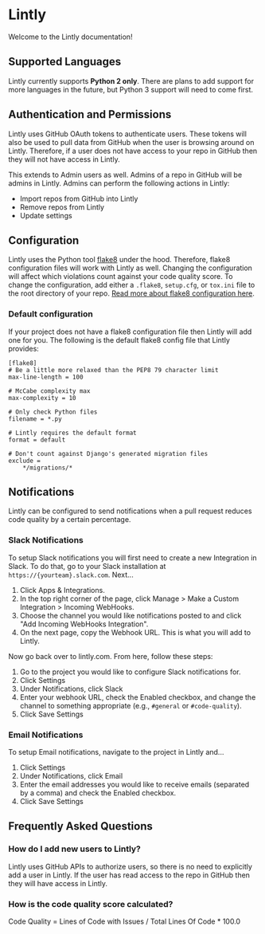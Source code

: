 # Lintly

Welcome to the Lintly documentation!

## Supported Languages

Lintly currently supports **Python 2 only**. There are plans to add support for more languages in the future,
but Python 3 support will need to come first.

## Authentication and Permissions

Lintly uses GitHub OAuth tokens to authenticate users. These tokens will also be used to pull data
from GitHub when the user is browsing around on Lintly. Therefore, if a user does not have access to
your repo in GitHub then they will not have access in Lintly.

This extends to Admin users as well. Admins of a repo in GitHub will be admins in Lintly. Admins can
perform the following actions in Lintly:

* Import repos from GitHub into Lintly
* Remove repos from Lintly
* Update settings

## Configuration

Lintly uses the Python tool [flake8](http://flake8.readthedocs.io/en/latest/) under the hood. Therefore,
flake8 configuration files will work with Lintly as well. Changing the configuration will affect which
violations count against your code quality score. To change the configuration, add either a `.flake8`,
`setup.cfg`, or `tox.ini` file to the root directory of your repo. [Read more about flake8 configuration here](http://flake8.readthedocs.io/en/latest/user/configuration.html).

### Default configuration

If your project does not have a flake8 configuration file then Lintly will add one for you. The following
is the default flake8 config file that Lintly provides:

```
[flake8]
# Be a little more relaxed than the PEP8 79 character limit
max-line-length = 100

# McCabe complexity max
max-complexity = 10

# Only check Python files
filename = *.py

# Lintly requires the default format
format = default

# Don't count against Django's generated migration files
exclude =
    */migrations/*
```

## Notifications

Lintly can be configured to send notifications when a pull request reduces code quality by a certain percentage.

### Slack Notifications

To setup Slack notifications you will first need to create a new Integration in Slack. To do that,
go to your Slack installation at `https://{yourteam}.slack.com`. Next...

1. Click Apps & Integrations.
2. In the top right corner of the page, click Manage > Make a Custom Integration > Incoming WebHooks.
3. Choose the channel you would like notifications posted to and click "Add Incoming WebHooks Integration".
4. On the next page, copy the Webhook URL. This is what you will add to Lintly.

Now go back over to lintly.com. From here, follow these steps:

1. Go to the project you would like to configure Slack notifications for.
2. Click Settings
3. Under Notifications, click Slack
4. Enter your webhook URL, check the Enabled checkbox, and change the channel to something appropriate (e.g., `#general` or `#code-quality`).
5. Click Save Settings

### Email Notifications

To setup Email notifications, navigate to the project in Lintly and...

1. Click Settings
2. Under Notifications, click Email
3. Enter the email addresses you would like to receive emails (separated by a comma) and check the Enabled checkbox.
4. Click Save Settings

## Frequently Asked Questions

### How do I add new users to Lintly?

Lintly uses GitHub APIs to authorize users, so there is no need to explicitly add a user in Lintly.
If the user has read access to the repo in GitHub then they will have access in Lintly.

### How is the code quality score calculated?

Code Quality = Lines of Code with Issues / Total Lines Of Code * 100.0
